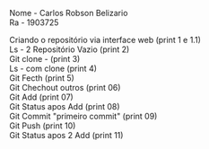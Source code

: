 Nome - Carlos Robson Belizario  
Ra - 1903725  

Criando o repositório via interface web (print 1 e 1.1)  
Ls - 2 Repositório Vazio (print 2)  
Git clone - (print 3)  
Ls - com clone (print 4)  
Git Fecth (print 5)  
Git Chechout outros (print 06)  
Git Add (print 07)  
Git Status apos Add (print 08)  
Git Commit "primeiro commit" (print 09)  
Git Push (print 10)  
Git Status apos 2 Add (print 11)  